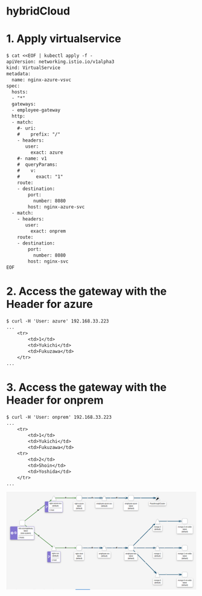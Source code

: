 # hybridCloud

# 1. Apply virtualservice
```
$ cat <<EOF | kubectl apply -f -
apiVersion: networking.istio.io/v1alpha3
kind: VirtualService
metadata:
  name: nginx-azure-vsvc
spec:
  hosts:
  - "*"
  gateways:
  - employee-gateway
  http:
  - match:
    #- uri:
    #    prefix: "/"
    - headers:
       user:
         exact: azure
    #- name: v1
    #  queryParams:
    #    v:
    #      exact: "1"
    route:
    - destination:
        port:
          number: 8080
        host: nginx-azure-svc
  - match:
    - headers:
       user:
         exact: onprem
    route:
    - destination:
        port:
          number: 8080
        host: nginx-svc
EOF
```

# 2. Access the gateway with the Header for azure
```
$ curl -H 'User: azure' 192.168.33.223
...
    <tr>
        <td>1</td>
        <td>Yukichi</td>
        <td>Fukuzawa</td>
    </tr>
...
```

# 3. Access the gateway with the Header for onprem
```
$ curl -H 'User: onprem' 192.168.33.223
...
    <tr>
        <td>1</td>
        <td>Yukichi</td>
        <td>Fukuzawa</td>
    <tr>
        <td>2</td>
        <td>Shoin</td>
        <td>Yoshida</td>
    </tr>
...
```

![hybrid-cloud.png](https://github.com/developer-onizuka/hybridCloud/blob/main/hybrid-cloud.png)
